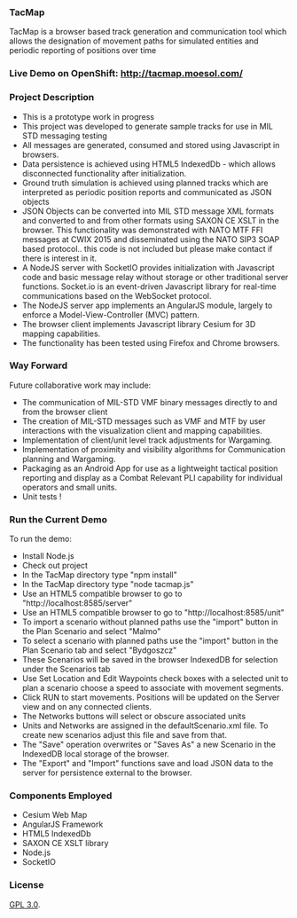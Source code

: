 ### TacMap

TacMap is a browser based track generation and communication tool which allows the designation of movement paths for simulated entities and periodic reporting of positions over time 

### Live Demo on OpenShift: <a href="http://tacmap.moesol.com/" target="_blank">http://tacmap.moesol.com/</a>

### Project Description
* This is a prototype work in progress
* This project was developed to generate sample tracks for use in MIL STD messaging testing
* All messages are generated, consumed and stored using Javascript in browsers.
* Data persistence is achieved using HTML5 IndexedDb - which allows disconnected functionality after initialization.
* Ground truth simulation is achieved using planned tracks which are interpreted as periodic position reports and communicated as JSON objects
* JSON Objects can be converted into MIL STD message XML formats and converted to and from other formats using SAXON CE XSLT in the browser.  This functionality was demonstrated with NATO MTF FFI messages at CWIX 2015 and disseminated using the NATO SIP3 SOAP based protocol.. this code is not included but please make contact if there is interest in it.
* A NodeJS server with SocketIO provides initialization with Javascript code and basic message relay without storage or other traditional server functions.  Socket.io is an event-driven Javascript library for real-time communications based on the WebSocket protocol.
* The NodeJS server app implements an AngularJS module, largely to enforce a Model-View-Controller (MVC) pattern.
* The browser client implements Javascript library Cesium for 3D mapping capabilities.
* The functionality has been tested using Firefox and Chrome browsers.

### Way Forward
Future collaborative work may include:
* The communication of MIL-STD VMF binary messages directly to and from the browser client
* The creation of MIL-STD messages such as VMF and MTF by user interactions with the visualization client and mapping capabilities.
* Implementation of client/unit level track adjustments for Wargaming.
* Implementation of proximity and visibility algorithms for Communication planning and Wargaming.
* Packaging as an Android App for use as a lightweight tactical position reporting and display as a Combat Relevant PLI capability for individual operators and small units.
* Unit tests !

### Run the Current Demo

To run the demo:
* Install Node.js
* Check out project
* In the TacMap directory type "npm install"
* In the TacMap directory type "node tacmap.js"
* Use an HTML5 compatible browser to go to "http://localhost:8585/server"
* Use an HTML5 compatible browser to go to "http://localhost:8585/unit"
* To import a scenario without planned paths use the "import" button in the Plan Scenario and select "Malmo"
* To select a scenario with planned paths use the "import" button in the Plan Scenario tab and select "Bydgoszcz"
* These Scenarios will be saved in the browser IndexedDB for selection under the Scenarios tab
* Use Set Location and Edit Waypoints check boxes with a selected unit to plan a scenario choose a speed to associate with movement segments.
* Click RUN to start movements.  Positions will be updated on the Server view and on any connected clients.
*  The Networks buttons will select or obscure associated units
* Units and Networks are assigned in the defaultScenario.xml file.  To create new scenarios adjust this file and save from that.
* The "Save" operation overwrites or "Saves As" a new Scenario in the IndexedDB local storage of the browser.
* The "Export" and "Import" functions save and load JSON data to the server for persistence external to the browser.

### Components Employed ###
*  Cesium Web Map
*  AngularJS Framework
*  HTML5 IndexedDb
*  SAXON CE XSLT library
*  Node.js
*  SocketIO

### License ###

[GPL 3.0](http://fsf.org/).  


